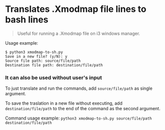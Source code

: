 # Translates .Xmodmap file lines to bash lines

> Useful for running a .Xmodmap file on i3 windows manager.

Usage example:

	$ python3 xmodmap-to-sh.py
	Save in a new file? (y/N): y
	Source file path: source/file/path
	Destination file path: destination/file/path

### It can also be used without user's input

To just translate and run the commands, add `source/file/path` as single argument.

To save the traslation in a new file without executing, add `destination/file/path` to the end of the command as the second argument.

Command usage example: `python3 xmodmap-to-sh.py source/file/path destination/file/path`

